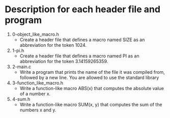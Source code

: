 # Description for each header file and program
1. 0-object_like_macro.h 
   * Create a header file that defines a macro named SIZE as an abbreviation for the token 1024.
2. 1-pi.h
   * Create a header file that defines a macro named PI as an abbreviation for the token 3.14159265359.
3. 2-main.c
   * Write a program that prints the name of the file it was compiled from, followed by a new line. You are allowed to use the standard library
4. 3-function_like_macro.h
   * Write a function-like macro ABS(x) that computes the absolute value of a number x.
5. 4-sum.h
   * Write a function-like macro SUM(x, y) that computes the sum of the numbers x and y. 